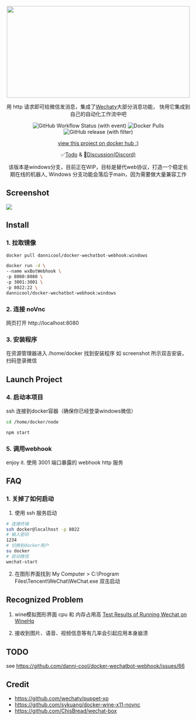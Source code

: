 <div align="center">
<img src="https://cdn.jsdelivr.net/gh/danni-cool/danni-cool@cdn/image/wechatbot-webhook.png" width="500" height="251"/>

用 http 请求即可给微信发消息，集成了[Wechaty](https://github.com/wechaty/wechaty)大部分消息功能， 快用它集成到自己的自动化工作流中吧

![GitHub Workflow Status (with event)](https://img.shields.io/github/actions/workflow/status/danni-cool/docker-wechatbot-webhook/release.yml) ![Docker Pulls](https://img.shields.io/docker/pulls/dannicool/docker-wechatbot-webhook) ![GitHub release (with filter)](https://img.shields.io/github/v/release/danni-cool/docker-wechatbot-webhook)

[view this project on docker hub :)](https://hub.docker.com/repository/docker/dannicool/docker-wechatbot-webhook/general)

✅[Todo](https://github.com/danni-cool/docker-wechatbot-webhook/issues/11) & 💬[Discussion(Discord)](https://discord.gg/935xZTD9)

该版本是windows分支，目前正在WIP，目标是替代web协议，打造一个稳定长期在线的机器人, Windows 分支功能会落后于main，因为需要做大量兼容工作

</div>

## Screenshot

![](https://cdn.jsdelivr.net/gh/danni-cool/danni-cool@cdn/image/wine-wecaht-screenshot.png)

## Install

### 1. 拉取镜像

```bash
docker pull dannicool/docker-wechatbot-webhook:windows

docker run -d \
--name wxBotWebhook \
-p 8080:8080 \
-p 3001:3001 \
-p 8022:22 \
dannicool/docker-wechatbot-webhook:windows
```

### 2. 连接 noVnc

网页打开 http://localhost:8080

### 3. 安装程序

在资源管理器进入 /home/docker 找到安装程序 如 screenshot 所示双击安装，扫码登录微信

## Launch Project

### 4. 启动本项目

ssh 连接到docker容器（确保你已经登录windows微信）

```zsh
cd /home/docker/node

npm start
```

### 5. 调用webhook

enjoy it. 使用 3001 端口暴露的 webhook http 服务

## FAQ

### 1. 关掉了如何启动

1. 使用 ssh 服务启动

```bash
# 连接终端
ssh docker@localhost -p 8022
# 输入密码
1234
# 切换到docker用户
su docker
# 启动微信
wechat-start
```
2. 在图形界面找到 My Computer > C:\Program Files\Tencent\WeChat\WeChat.exe 双击启动

## Recognized Problem
1. wine模拟图形界面 cpu 和 内存占用高 [Test Results of Running Wechat on WineHq](https://appdb.winehq.org/objectManager.php?sClass=version&iId=41375)

2. 接收到图片、语音、视频信息等有几率会引起应用本身崩溃


## TODO
see https://github.com/danni-cool/docker-wechatbot-webhook/issues/66

## Credit

- https://github.com/wechaty/puppet-xp
- https://github.com/sykuang/docker-wine-x11-novnc
- https://github.com/ChisBread/wechat-box
